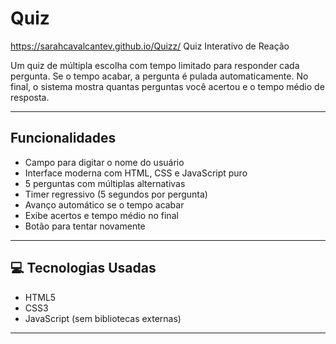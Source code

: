 # Quiz
https://sarahcavalcantev.github.io/Quizz/
Quiz Interativo de Reação

Um quiz de múltipla escolha com tempo limitado para responder cada pergunta. Se o tempo acabar, a pergunta é pulada automaticamente. No final, o sistema mostra quantas perguntas você acertou e o tempo médio de resposta.

---

## Funcionalidades

-  Campo para digitar o nome do usuário
-  Interface moderna com HTML, CSS e JavaScript puro
-  5 perguntas com múltiplas alternativas
-  Timer regressivo (5 segundos por pergunta)
-  Avanço automático se o tempo acabar
-  Exibe acertos e tempo médio no final
-  Botão para tentar novamente

---

## 💻 Tecnologias Usadas

- HTML5
- CSS3
- JavaScript (sem bibliotecas externas)

---
